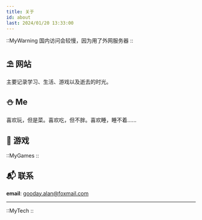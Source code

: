 ```yaml
---
title: 关于
id: about
last: 2024/01/20 13:33:00
---
```


::MyWarning
国内访问会较慢，因为用了外网服务器
::

## ⛱ 网站

主要记录学习、生活、游戏以及逝去的时光。

## ⛄️ Me
喜欢玩，但是菜。喜欢吃，但不胖。喜欢睡，睡不着......

## 🥷 游戏

::MyGames
::

## 📬 联系

**email**: <a href= "mailto:gooday.alan@foxmail.com">gooday.alan@foxmail.com</a>

***

::MyTech
::